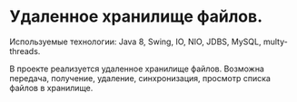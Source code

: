 # Удаленное хранилище файлов. 

Используемые технологии:
Java 8, Swing, IO, NIO, JDBS, MySQL, multy-threads.
 
В проекте реализуется удаленное хранилище файлов.
Возможна передача, получение, удаление, синхронизация, просмотр списка файлов в хранилище.

